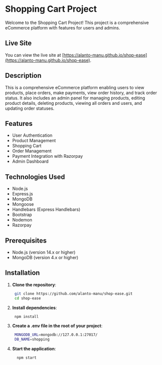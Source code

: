 # Shopping Cart Project

Welcome to the Shopping Cart Project! This project is a comprehensive eCommerce platform with features for users and admins.

## Live Site

You can view the live site at [https://alanto-manu.github.io/shop-ease](https://alanto-manu.github.io/shop-ease).

## Description

This is a comprehensive eCommerce platform enabling users to view products, place orders, make payments, view order history, and track order status. It also includes an admin panel for managing products, editing product details, deleting products, viewing all orders and users, and updating order statuses.

## Features

- User Authentication
- Product Management
- Shopping Cart
- Order Management
- Payment Integration with Razorpay
- Admin Dashboard

## Technologies Used

- Node.js
- Express.js
- MongoDB
- Mongoose
- Handlebars (Express Handlebars)
- Bootstrap
- Nodemon
- Razorpay

## Prerequisites

- Node.js (version 14.x or higher)
- MongoDB (version 4.x or higher)

## Installation

1. **Clone the repository**:
   ```sh
    git clone https://github.com/alanto-manu/shop-ease.git
    cd shop-ease
2. **Install dependencies**:
   ```sh
    npm install

3. **Create a .env file in the root of your project**:
   ```sh 
    MONGODB_URL=mongodb://127.0.0.1:27017/
    DB_NAME=shopping
   
4. **Start the application**:
   ```sh
     npm start


